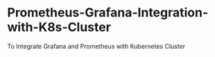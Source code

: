 # Prometheus-Grafana-Integration-with-K8s-Cluster
To Integrate Grafana and Prometheus with Kubernetes Cluster
